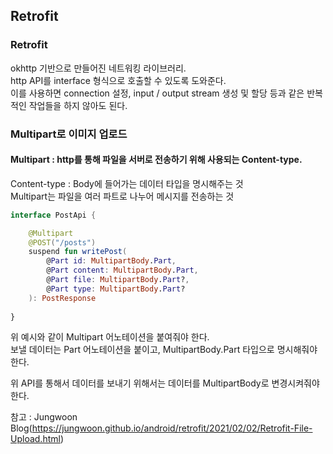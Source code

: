 ## Retrofit
### Retrofit
okhttp 기반으로 만들어진 네트워킹 라이브러리.  
http API를 interface 형식으로 호출할 수 있도록 도와준다.  
이를 사용하면 connection 설정, input / output stream 생성 및 할당 등과 같은 반복적인 작업들을 하지 않아도 된다.

### Multipart로 이미지 업로드
#### Multipart : http를 통해 파일을 서버로 전송하기 위해 사용되는 Content-type.
Content-type : Body에 들어가는 데이터 타입을 명시해주는 것  
Multipart는 파일을 여러 파트로 나누어 메시지를 전송하는 것

```kotlin
interface PostApi {

    @Multipart 
    @POST("/posts")
    suspend fun writePost(
        @Part id: MultipartBody.Part,
        @Part content: MultipartBody.Part,
        @Part file: MultipartBody.Part?,
        @Part type: MultipartBody.Part?
    ): PostResponse
    
}
```

위 예시와 같이 Multipart 어노테이션을 붙여줘야 한다.  
보낼 데이터는 Part 어노테이션을 붙이고, MultipartBody.Part 타입으로 명시해줘야 한다.  

위 API를 통해서 데이터를 보내기 위해서는 데이터를 MultipartBody로 변경시켜줘야 한다.

참고 : Jungwoon Blog(https://jungwoon.github.io/android/retrofit/2021/02/02/Retrofit-File-Upload.html)
